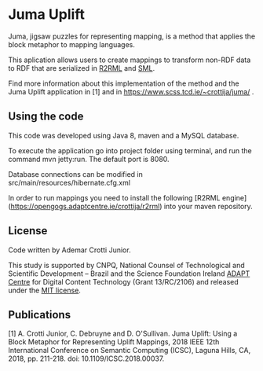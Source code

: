 # Juma Uplift

Juma, jigsaw puzzles for representing mapping, is a method that applies the block metaphor to mapping languages. 

This aplication allows users to create mappings to transform non-RDF data to RDF that are serialized in [R2RML](https://www.w3.org/TR/r2rml/) and [SML](http://sml.aksw.org/).

Find more information about this implementation of the method and the Juma Uplift application in [1] and in https://www.scss.tcd.ie/~crottija/juma/ .

## Using the code
This code was developed using Java 8, maven and a MySQL database.

To execute the application go into project folder using terminal, and run the command mvn jetty:run. The default port is 8080.

Database connections can be modified in src/main/resources/hibernate.cfg.xml

In order to run mappings you need to install the following [R2RML engine] (https://opengogs.adaptcentre.ie/crottija/r2rml) into your maven repository.

## License
Code written by Ademar Crotti Junior.

This study is supported by CNPQ, National Counsel of Technological and Scientific Development – Brazil and the Science Foundation Ireland [ADAPT Centre](https://www.adaptcentre.ie/) for Digital Content Technology (Grant 13/RC/2106) and released under the [MIT license](http://opensource.org/licenses/MIT).

## Publications

[1] A. Crotti Junior, C. Debruyne and D. O'Sullivan. Juma Uplift: Using a Block Metaphor for Representing Uplift Mappings, 2018 IEEE 12th International Conference on Semantic Computing (ICSC), Laguna Hills, CA, 2018, pp. 211-218. doi: 10.1109/ICSC.2018.00037.
